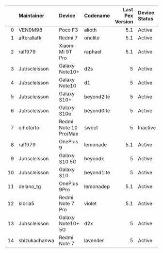 |    | Maintainer    | Device                | Codename   |   Last Pex Version | Device Status   |
|---:|:--------------|:----------------------|:-----------|-------------------:|:----------------|
|  0 | VEN0M98       | Poco F3               | alioth     |                5.1 | Active          |
|  1 | afterallafk   | Redmi 7               | onclite    |                5.1 | Active          |
|  2 | ralf979       | Xiaomi Mi 9T Pro      | raphael    |                5.1 | Active          |
|  3 | Jubscleisson  | Galaxy Note10+        | d2s        |                5   | Active          |
|  4 | Jubscleisson  | Galaxy Note10         | d1         |                5   | Active          |
|  5 | Jubscleisson  | Galaxy S10+           | beyond2lte |                5   | Active          |
|  6 | Jubscleisson  | Galaxy S10e           | beyond0lte |                5   | Active          |
|  7 | olhotorto     | Redmi Note 10 Pro/Max | sweet      |                5   | Inactive        |
|  8 | ralf979       | OnePlus 9             | lemonade   |                5.1 | Active          |
|  9 | Jubscleisson  | Galaxy S10 5G         | beyondx    |                5   | Active          |
| 10 | Jubscleisson  | Galaxy S10            | beyond1lte |                5   | Active          |
| 11 | delano_tg     | OnePlus 9Pro          | lemonadep  |                5.1 | Active          |
| 12 | kibria5       | Redmi Note 7 Pro      | violet     |                5.1 | Active          |
| 13 | Jubscleisson  | Galaxy Note10+ 5G     | d2x        |                5   | Active          |
| 14 | shizukachanwa | Redmi Note 7          | lavender   |                5   | Active          |